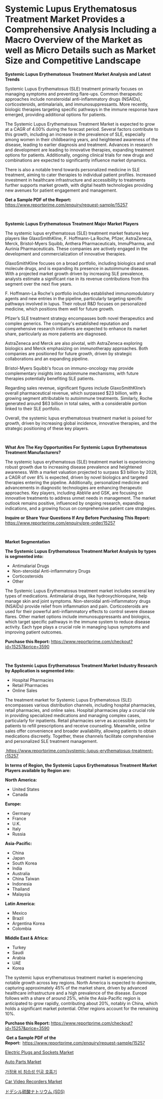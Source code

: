 <p><h1>Systemic Lupus Erythematosus Treatment Market Provides a Comprehensive Analysis Including a Macro Overview of the Market as well as Micro Details such as Market Size and Competitive Landscape</h1></p><p><strong>Systemic Lupus Erythematosus Treatment Market Analysis and Latest Trends</strong></p>
<p><p>Systemic Lupus Erythematosus (SLE) treatment primarily focuses on managing symptoms and preventing flare-ups. Common therapeutic approaches include nonsteroidal anti-inflammatory drugs (NSAIDs), corticosteroids, antimalarials, and immunosuppressants. More recently, biologic therapies targeting specific pathways in the immune response have emerged, providing additional options for patients. </p><p>The Systemic Lupus Erythematosus Treatment Market is expected to grow at a CAGR of 4.00% during the forecast period. Several factors contribute to this growth, including an increase in the prevalence of SLE, especially among women in their childbearing years, and heightened awareness of the disease, leading to earlier diagnosis and treatment. Advances in research and development are leading to innovative therapies, expanding treatment options for patients. Additionally, ongoing clinical trials for new drugs and combinations are expected to significantly influence market dynamics. </p><p>There is also a notable trend towards personalized medicine in SLE treatment, aiming to cater therapies to individual patient profiles. Increased investment in healthcare infrastructure and accessibility to treatments further supports market growth, with digital health technologies providing new avenues for patient engagement and management.</p></p>
<p><strong>Get a Sample PDF of the Report:&nbsp;</strong> <a href="https://www.reportprime.com/enquiry/request-sample/15257">https://www.reportprime.com/enquiry/request-sample/15257</a></p>
<p>&nbsp;</p>
<p><strong>Systemic Lupus Erythematosus Treatment Major Market Players</strong></p>
<p><p>The systemic lupus erythematosus (SLE) treatment market features key players like GlaxoSmithKline, F. Hoffmann-La Roche, Pfizer, AstraZeneca, Merck, Bristol-Myers Squibb, Anthera Pharmaceuticals, ImmuPharma, and Aurinia Pharmaceuticals. These companies are actively engaged in the development and commercialization of innovative therapies.</p><p>GlaxoSmithKline focuses on a broad portfolio, including biologics and small molecule drugs, and is expanding its presence in autoimmune diseases. With a projected market growth driven by increasing SLE prevalence, analysts estimate a significant rise in its revenue contributions from this segment over the next five years.</p><p>F. Hoffmann-La Roche's portfolio includes established immunomodulatory agents and new entries in the pipeline, particularly targeting specific pathways involved in lupus. Their robust R&D focuses on personalized medicine, which positions them well for future growth.</p><p>Pfizer’s SLE treatment strategy encompasses both novel therapeutics and complex generics. The company's established reputation and comprehensive research initiatives are expected to enhance its market share, particularly as more patients are diagnosed.</p><p>AstraZeneca and Merck are also pivotal, with AstraZeneca exploring biologics and Merck emphasizing on immunotherapy approaches. Both companies are positioned for future growth, driven by strategic collaborations and an expanding pipeline.</p><p>Bristol-Myers Squibb's focus on immuno-oncology may provide complementary insights into autoimmune mechanisms, with future therapies potentially benefiting SLE patients.</p><p>Regarding sales revenue, significant figures include GlaxoSmithKline’s overall pharmaceutical revenue, which surpassed $23 billion, with a growing segment attributable to autoimmune treatments. Similarly, Roche generated around $63 billion in total sales, with a considerable portion linked to their SLE portfolio.</p><p>Overall, the systemic lupus erythematosus treatment market is poised for growth, driven by increasing global incidence, innovative therapies, and the strategic positioning of these key players.</p></p>
<p>&nbsp;</p>
<p><strong>What Are The Key Opportunities For Systemic Lupus Erythematosus Treatment Manufacturers?</strong></p>
<p><p>The systemic lupus erythematosus (SLE) treatment market is experiencing robust growth due to increasing disease prevalence and heightened awareness. With a market valuation projected to surpass $3 billion by 2028, a CAGR of over 8% is expected, driven by novel biologics and targeted therapies entering the pipeline. Additionally, personalized medicine and advancements in diagnostic technologies are enhancing therapeutic approaches. Key players, including AbbVie and GSK, are focusing on innovative treatments to address unmet needs in management. The market outlook remains positive, influenced by ongoing research, expanding indications, and a growing focus on comprehensive patient care strategies.</p></p>
<p><strong>Inquire or Share Your Questions If Any Before Purchasing This Report:</strong> <a href="https://www.reportprime.com/enquiry/pre-order/15257">https://www.reportprime.com/enquiry/pre-order/15257</a></p>
<p>&nbsp;</p>
<p><strong>Market Segmentation</strong></p>
<p><strong>The Systemic Lupus Erythematosus Treatment Market Analysis by types is segmented into:</strong></p>
<p><ul><li>Antimalarial Drugs</li><li>Non-steroidal Anti-inflammatory Drugs</li><li>Corticosteroids</li><li>Other</li></ul></p>
<p><p>The Systemic Lupus Erythematosus treatment market includes several key types of medications. Antimalarial drugs, like hydroxychloroquine, help manage skin and joint symptoms. Non-steroidal anti-inflammatory drugs (NSAIDs) provide relief from inflammation and pain. Corticosteroids are used for their powerful anti-inflammatory effects to control severe disease flares. Other market options include immunosuppressants and biologics, which target specific pathways in the immune system to reduce disease activity. Each type plays a crucial role in managing lupus symptoms and improving patient outcomes.</p></p>
<p><strong>Purchase this Report:&nbsp;</strong><a href="https://www.reportprime.com/checkout?id=15257&price=3590">https://www.reportprime.com/checkout?id=15257&price=3590</a></p>
<p>&nbsp;</p>
<p><strong>The Systemic Lupus Erythematosus Treatment Market Industry Research by Application is segmented into:</strong></p>
<p><ul><li>Hospital Pharmacies</li><li>Retail Pharmacies</li><li>Online Sales</li></ul></p>
<p><p>The treatment market for Systemic Lupus Erythematosus (SLE) encompasses various distribution channels, including hospital pharmacies, retail pharmacies, and online sales. Hospital pharmacies play a crucial role in providing specialized medications and managing complex cases, particularly for inpatients. Retail pharmacies serve as accessible points for patients to refill prescriptions and receive counseling. Meanwhile, online sales offer convenience and broader availability, allowing patients to obtain medications discreetly. Together, these channels facilitate comprehensive and personalized SLE treatment management.</p></p>
<p><a href="https://www.reportprime.com/systemic-lupus-erythematosus-treatment-r15257">&nbsp;https://www.reportprime.com/systemic-lupus-erythematosus-treatment-r15257</a></p>
<p><strong>In terms of Region, the Systemic Lupus Erythematosus Treatment Market Players available by Region are:</strong></p>
<p>
    <p> <strong> North America: </strong>
        <ul>
            <li>United States</li>
            <li>Canada</li>
        </ul>
        </p> 
    <p> <strong> Europe: </strong>
        <ul>
            <li>Germany</li>
            <li>France</li>
            <li>U.K.</li>
            <li>Italy</li>
            <li>Russia</li>
        </ul>
        </p> 
    <p> <strong> Asia-Pacific: </strong>
        <ul>
            <li>China</li>
            <li>Japan</li>
            <li>South Korea</li>
            <li>India</li>
            <li>Australia</li>
            <li>China Taiwan</li>
            <li>Indonesia</li>
            <li>Thailand</li>
            <li>Malaysia</li>
        </ul>
        </p> 
    <p> <strong> Latin America: </strong>
        <ul>
            <li>Mexico</li>
            <li>Brazil</li>
            <li>Argentina Korea</li>
            <li>Colombia</li>
        </ul>
        </p> 
    <p> <strong> Middle East & Africa: </strong>
        <ul>
            <li>Turkey</li>
            <li>Saudi</li>
            <li>Arabia</li>
            <li>UAE</li>
            <li>Korea</li>
        </ul>
    </p>
    </p>
<p><p>The systemic lupus erythematosus treatment market is experiencing notable growth across key regions. North America is expected to dominate, capturing approximately 45% of the market share, driven by advanced healthcare infrastructure and a high prevalence of the disease. Europe follows with a share of around 25%, while the Asia-Pacific region is anticipated to grow rapidly, contributing about 20%, notably in China, which holds a significant market potential. Other regions account for the remaining 10%.</p></p>
<p><strong>Purchase this Report: </strong><a href="https://www.reportprime.com/checkout?id=15257&price=3590">https://www.reportprime.com/checkout?id=15257&price=3590</a></p>
<p>&nbsp;<strong>Get a Sample PDF of the Report:&nbsp;&nbsp;</strong><a href="https://www.reportprime.com/enquiry/request-sample/15257">https://www.reportprime.com/enquiry/request-sample/15257</a></p>
<p><strong></strong></p>
<p><p><a href="https://medium.com/@audieyost2008/the-comprehensive-electric-plugs-and-sockets-market-research-report-is-essential-for-39eec8284c7d">Electric Plugs and Sockets Market</a></p><p><a href="https://www.linkedin.com/pulse/auto-parts-market-global-regional-analysis-2024-2031-firmotion-w83vc?trackingId=YWWaW2qRRU6ZlNlpuHi0hg%3D%3D">Auto Parts Market</a></p><p><a href="https://medium.com/@sadieelliott97/%EC%84%B8%EA%B3%84-household-non-invasive-ventilator-market-%EC%9D%80-2024%EC%97%90%EC%84%9C-2031%EB%A1%9C-%EC%97%B0%ED%8F%89%EA%B7%A0-%EC%A6%9D%EA%B0%80%EC%9C%A8%EC%9D%84-%EB%B3%B4%EC%9D%BC-%EA%B2%83%EC%9C%BC%EB%A1%9C-%EC%98%88%EC%83%81%EB%90%A9%EB%8B%88%EB%8B%A4-ecdd92fb5b40">가정용 비 침습성 인공 호흡기</a></p><p><a href="https://issuu.com/reportprime-2/docs/car-video-recorders-market-size-203_1f2ff8f565fd37">Car Video Recorders Market</a></p><p><a href="https://mercedesyzfi.medium.com/sodium-dodecyl-sulfate-sds-market-%E3%81%AF-%E3%82%B3%E3%82%B9%E3%83%88%E7%AE%A1%E7%90%86%E3%81%A8%E5%8A%B9%E7%8E%87%E5%90%91%E4%B8%8A%E3%82%92%E5%84%AA%E5%85%88%E3%81%97%E3%81%BE%E3%81%99-%E3%81%95%E3%82%89%E3%81%AB-%E5%A0%B1%E5%91%8A%E6%9B%B8%E3%81%AF%E5%B8%82%E5%A0%B4%E3%81%AE%E9%9C%80%E8%A6%81%E9%9D%A2%E3%81%A8%E4%BE%9B%E7%B5%A6%E9%9D%A2%E3%81%AE%E4%B8%A1%E6%96%B9%E3%82%92%E3%82%AB%E3%83%90%E3%83%BC%E3%81%97%E3%81%A6%E3%81%84%E3%81%BE%E3%81%99-sodium-3f79105302c1">ドデシル硫酸ナトリウム (SDS)</a></p></p>